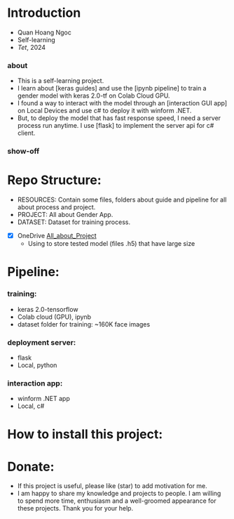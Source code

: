# Introduction
- Quan Hoang Ngoc
- Self-learning
- _Tet_, 2024

### about 
- This is a self-learning project. 
- I learn about [keras guides] and use the [ipynb pipeline] to train a gender model with keras 2.0-tf on Colab Cloud GPU. 
- I found a way to interact with the model through  an [interaction GUI app] on Local Devices  and use c# to deploy it with winform .NET. 
- But, to deploy the model that has fast response speed, I need a server process run anytime. I use [flask] to implement the server api for c# client.

### show-off 
# Repo Structure:  
- RESOURCES: Contain some files, folders about guide and pipeline for all about process and project. 
- PROJECT: All about Gender App. 
- DATASET: Dataset for training process.
- [x] OneDrive [All_about_Project](https://uithcm-my.sharepoint.com/:f:/g/personal/22521178_ms_uit_edu_vn/Er2vrHvm_p1Agv6ZddnhK_0BcVs9J0IKszK-ouqOCT5kjA?e=aL6OHd)
  - Using to store tested model (files .h5) that have large size 

# Pipeline: 
### training: 
- keras 2.0-tensorflow
- Colab cloud (GPU), ipynb
- dataset folder for training: ~160K face images  
### deployment server: 
- flask
- Local, python
### interaction app: 
- winform .NET app
- Local, c#
  
# How to install this project: 
# Donate: 
- If this project is useful, please like (star) to add motivation for me. 
- I am happy to share my knowledge and projects to people. I am willing to spend more time, enthusiasm and a well-groomed appearance for these projects. Thank you for your help.
